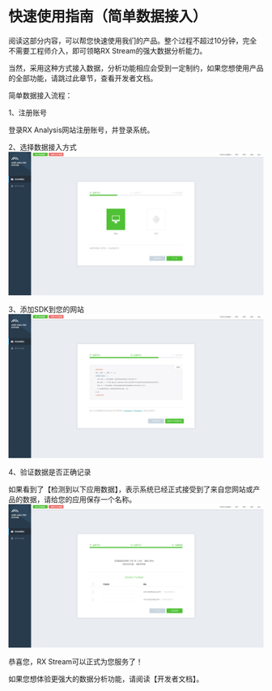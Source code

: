 # 快速使用指南（简单数据接入）

阅读这部分内容，可以帮您快速使用我们的产品。整个过程不超过10分钟，完全不需要工程师介入，即可领略RX Stream的强大数据分析能力。

当然，采用这种方式接入数据，分析功能相应会受到一定制约，如果您想使用产品的全部功能，请跳过此章节，查看开发者文档。

简单数据接入流程：

1、注册账号

登录RX Analysis网站注册账号，并登录系统。

2、选择数据接入方式
![](imgs/DEMO_02_hover.jpg)

3、添加SDK到您的网站
![](imgs/DEMO_03.jpg)

4、验证数据是否正确记录

如果看到了【检测到以下应用数据】，表示系统已经正式接受到了来自您网站或产品的数据，请给您的应用保存一个名称。
![](imgs/DEMO_04.jpg)

恭喜您，RX Stream可以正式为您服务了！

如果您想体验更强大的数据分析功能，请阅读【开发者文档】。